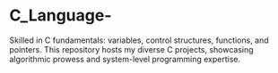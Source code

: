 # C_Language-
Skilled in C fundamentals: variables, control structures, functions, and pointers. This repository hosts my diverse C projects, showcasing algorithmic prowess and system-level programming expertise.
